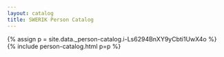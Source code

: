 ```yaml
---
layout: catalog
title: SWERIK Person Catalog
---
```

{% assign p = site.data._person-catalog.i-Ls6294BnXY9yCbti1UwX4o %}
{% include person-catalog.html p=p %}

